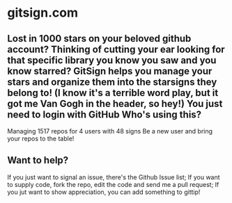 gitsign.com
===========

Lost in 1000 stars on your beloved github account?
Thinking of cutting your ear looking for that specific library you know you saw and you know starred?
GitSign helps you manage your stars and organize them into the starsigns they belong to!
(I know it's a terrible word play, but it got me Van Gogh in the header, so hey!)
You just need to login with GitHub
Who's using this?
-----------------

Managing 1517 repos for 4 users with 48 signs
Be a new user and bring your repos to the table!

Want to help?
-------------

If you just want to signal an issue, there's the Github Issue list;
If you want to supply code, fork the repo, edit the code and send me a pull request;
If you jut want to show appreciation, you can add something to gittip!